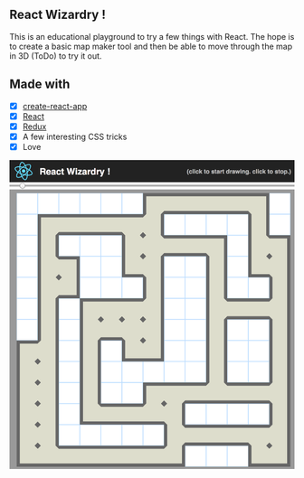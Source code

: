 ## React Wizardry !

This is an educational playground to try a few things with React. The hope is to create a basic map maker tool and then be able to move through the map in 3D (ToDo) to try it out. 

## Made with

- [x] [create-react-app](https://github.com/facebookincubator/create-react-app)
- [x] [React](https://facebook.github.io/react/)
- [x] [Redux](http://redux.js.org/)
- [x] A few interesting CSS tricks
- [x] Love

<img src="screenshot.png">